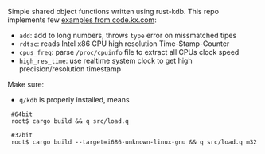 Simple shared object functions written using rust-kdb.
This repo implements few [examples from code.kx.com](https://code.kx.com/q/interfaces/using-c-functions/#portable-example):
 - `add`: add to long numbers, throws `type` error on missmatched tipes
 - `rdtsc`: reads Intel x86 CPU high resolution Time-Stamp-Counter 
 - `cpus_freq`: parse `/proc/cpuinfo` file to extract all CPUs clock speed
 - `high_res_time`: use realtime system clock to get high precision/resolution timestamp


Make sure:
 - `q/kdb` is properly installed, means

```console
 #64bit
 root$ cargo build && q src/load.q

 #32bit
 root$ cargo build --target=i686-unknown-linux-gnu && q src/load.q m32
```

